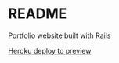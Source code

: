 # README

Portfolio website built with Rails

[Heroku deploy to preview](https://aqueous-atoll-09841.herokuapp.com/)
